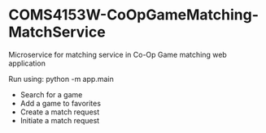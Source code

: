# COMS4153W-CoOpGameMatching-MatchService
Microservice for matching service in Co-Op Game matching web application

Run using:  python -m app.main

- Search for a game
- Add a game to favorites
- Create a match request
- Initiate a match request
